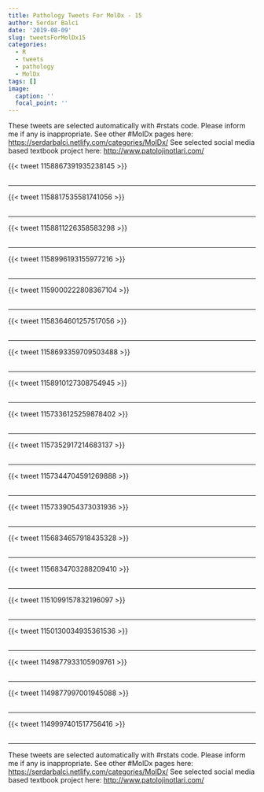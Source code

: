 ```yaml
---
title: Pathology Tweets For MolDx - 15
author: Serdar Balci
date: '2019-08-09'
slug: tweetsForMolDx15
categories:
  - R
  - tweets
  - pathology
  - MolDx
tags: []
image:
  caption: ''
  focal_point: ''
---
```



These tweets are selected automatically with #rstats code. Please inform me if any is inappropriate.
See other #MolDx pages here: https://serdarbalci.netlify.com/categories/MolDx/ 
See selected social media based textbook project here: http://www.patolojinotlari.com/

{{< tweet 1158867391935238145 >}}
<br>
<br>
<hr>
{{< tweet 1158817535581741056 >}}
<br>
<br>
<hr>
{{< tweet 1158811226358583298 >}}
<br>
<br>
<hr>
{{< tweet 1158996193155977216 >}}
<br>
<br>
<hr>
{{< tweet 1159000222808367104 >}}
<br>
<br>
<hr>
{{< tweet 1158364601257517056 >}}
<br>
<br>
<hr>
{{< tweet 1158693359709503488 >}}
<br>
<br>
<hr>
{{< tweet 1158910127308754945 >}}
<br>
<br>
<hr>
{{< tweet 1157336125259878402 >}}
<br>
<br>
<hr>
{{< tweet 1157352917214683137 >}}
<br>
<br>
<hr>
{{< tweet 1157344704591269888 >}}
<br>
<br>
<hr>
{{< tweet 1157339054373031936 >}}
<br>
<br>
<hr>
{{< tweet 1156834657918435328 >}}
<br>
<br>
<hr>
{{< tweet 1156834703288209410 >}}
<br>
<br>
<hr>
{{< tweet 1151099157832196097 >}}
<br>
<br>
<hr>
{{< tweet 1150130034935361536 >}}
<br>
<br>
<hr>
{{< tweet 1149877933105909761 >}}
<br>
<br>
<hr>
{{< tweet 1149877997001945088 >}}
<br>
<br>
<hr>
{{< tweet 1149997401517756416 >}}
<br>
<br>
<hr>


These tweets are selected automatically with #rstats code. Please inform me if any is inappropriate.
See other #MolDx pages here: https://serdarbalci.netlify.com/categories/MolDx/ 
See selected social media based textbook project here: http://www.patolojinotlari.com/

